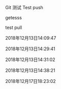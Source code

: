 Git 测试
Test push

getesss

test pull


2018年12月13日14:09:47

2018年12月13日14:29:41

2018年12月13日14:31:02

2018年12月13日14:38:21

2018年12月17日18:23:02